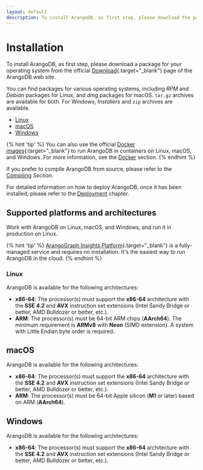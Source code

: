 ```yaml
---
layout: default
description: To install ArangoDB, as first step, please download the package for your OperatingSystem from the official Download page of the ArangoDB web site
---
```

Installation
============

To install ArangoDB, as first step, please download a package for your operating
system from the official [Download](https://www.arangodb.com/download){:target="_blank"}
page of the ArangoDB web site.

You can find packages for various operating systems, including _RPM_ and _Debian_
packages for Linux, and _dmg_ packages for macOS. `tar.gz` archives are available
for both. For Windows, _Installers_ and `zip` archives are available.

- [Linux](installation-linux.html)
- [macOS](installation-mac-osx.html)
- [Windows](installation-windows.html)

{% hint 'tip' %}
You can also use the official [Docker images](https://hub.docker.com/_/arangodb/){:target="_blank"}
to run ArangoDB in containers on Linux, macOS, and Windows. For more information,
see the [Docker](install-with-docker.html) section.
{% endhint %}

If you prefer to compile ArangoDB from source, please refer to the [Compiling](installation-compiling.html)
_Section_.

For detailed information on how to deploy ArangoDB, once it has been installed,
please refer to the [Deployment](architecture-deployment-modes.html) chapter.

## Supported platforms and architectures

Work with ArangoDB on Linux, macOS, and Windows, and run it in production on Linux.

{% hint 'tip' %}
[ArangoGraph Insights Platform](https://cloud.arangodb.com/){:target="_blank"}
is a fully-managed service and requires no installation. It's the easiest way
to run ArangoDB in the cloud.
{% endhint %}

### Linux

ArangoDB is available for the following architectures:

- **x86-64**: The processor(s) must support the **x86-64** architecture with the
  **SSE 4.2** and **AVX** instruction set extensions (Intel Sandy Bridge or better,
  AMD Bulldozer or better, etc.).
- **ARM**: The processor(s) must be 64-bit ARM chips (**AArch64**). The minimum
  requirement is **ARMv8** with **Neon** (SIMD extension). A system with Little
  Endian byte order is required.

## macOS

ArangoDB is available for the following architectures:

- **x86-64**: The processor(s) must support the **x86-64** architecture with the
  **SSE 4.2** and **AVX** instruction set extensions (Intel Sandy Bridge or better,
  AMD Bulldozer or better, etc.).
- **ARM**: The processor(s) must be 64-bit Apple silicon (**M1** or later) based on
  ARM (**AArch64**). 

## Windows  

ArangoDB is available for the following architectures:

- **x86-64**: The processor(s) must support the **x86-64** architecture with the
  **SSE 4.2** and **AVX** instruction set extensions (Intel Sandy Bridge or better,
  AMD Bulldozer or better, etc.).